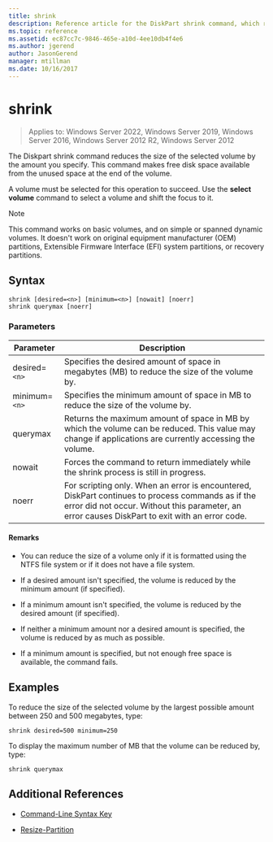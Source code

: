 ```yaml
---
title: shrink
description: Reference article for the DiskPart shrink command, which reduces the size of the selected volume by the amount you specify.
ms.topic: reference
ms.assetid: ec87cc7c-9846-465e-a10d-4ee10db4f4e6
ms.author: jgerend
author: JasonGerend
manager: mtillman
ms.date: 10/16/2017
---
```

# shrink

>Applies to: Windows Server 2022, Windows Server 2019, Windows Server 2016, Windows Server 2012 R2, Windows Server 2012

The Diskpart shrink command reduces the size of the selected volume by the amount you specify. This command makes free disk space available from the unused space at the end of the volume.

A volume must be selected for this operation to succeed. Use the **select volume** command to select a volume and shift the focus to it.

> [!NOTE]
> This command works on basic volumes, and on simple or spanned dynamic volumes. It doesn't work on original equipment manufacturer (OEM) partitions, Extensible Firmware Interface (EFI) system partitions, or recovery partitions.

## Syntax

```
shrink [desired=<n>] [minimum=<n>] [nowait] [noerr]
shrink querymax [noerr]
```

### Parameters

| Parameter | Description |
|--|--|
| desired=`<n>` | Specifies the desired amount of space in megabytes (MB) to reduce the size of the volume by. |
| minimum=`<n>` | Specifies the minimum amount of space in MB to reduce the size of the volume by. |
| querymax | Returns the maximum amount of space in MB by which the volume can be reduced. This value may change if applications are currently accessing the volume. |
| nowait | Forces the command to return immediately while the shrink process is still in progress. |
| noerr | For scripting only. When an error is encountered, DiskPart continues to process commands as if the error did not occur. Without this parameter, an error causes DiskPart to exit with an error code. |

#### Remarks

- You can reduce the size of a volume only if it is formatted using the NTFS file system or if it does not have a file system.

- If a desired amount isn't specified, the volume is reduced by the minimum amount (if specified).

- If a minimum amount isn't specified, the volume is reduced by the desired amount (if specified).

- If neither a minimum amount nor a desired amount is specified, the volume is reduced by as much as possible.

- If a minimum amount is specified, but not enough free space is available, the command fails.

## Examples

To reduce the size of the selected volume by the largest possible amount between 250 and 500 megabytes, type:

```
shrink desired=500 minimum=250
```

To display the maximum number of MB that the volume can be reduced by, type:

```
shrink querymax
```

## Additional References

- [Command-Line Syntax Key](command-line-syntax-key.md)

- [Resize-Partition](/powershell/module/storage/resize-partition?view=win10-ps&preserve-view=true)
